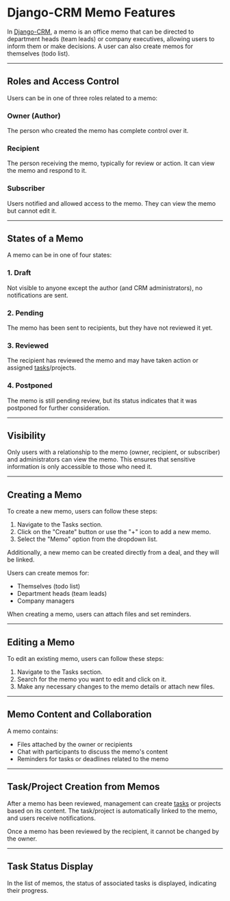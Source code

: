 # Django-CRM Memo Features

In [Django-CRM](https://github.com/DjangoCRM/django-crm), a memo is an office memo that can be directed to department heads (team leads) or company executives, allowing users to inform them or make decisions. A user can also create memos for themselves (todo list).

---

## Roles and Access Control

Users can be in one of three roles related to a memo:

### Owner (Author)

The person who created the memo has complete control over it.

### Recipient

The person receiving the memo, typically for review or action. It can view the memo and respond to it.

### Subscriber

Users notified and allowed access to the memo. They can view the memo but cannot edit it.

---

## States of a Memo

A memo can be in one of four states:

### 1. Draft

Not visible to anyone except the author (and CRM administrators), no notifications are sent.

### 2. Pending

The memo has been sent to recipients, but they have not reviewed it yet.

### 3. Reviewed

The recipient has reviewed the memo and may have taken action or assigned [tasks](https://github.com/DjangoCRM/django-crm/blob/main/docs/django-crm_task_features.md)/projects.

### 4. Postponed

The memo is still pending review, but its status indicates that it was postponed for further consideration.

---

## Visibility

Only users with a relationship to the memo (owner, recipient, or subscriber) and administrators can view the memo. This ensures that sensitive information is only accessible to those who need it.

---

## Creating a Memo

To create a new memo, users can follow these steps:

1. Navigate to the Tasks section.
2. Click on the "Create" button or use the "+" icon to add a new memo.
3. Select the "Memo" option from the dropdown list.

Additionally, a new memo can be created directly from a deal, and they will be linked.

Users can create memos for:

* Themselves (todo list)
* Department heads (team leads)
* Company managers

When creating a memo, users can attach files and set reminders.

---

## Editing a Memo

To edit an existing memo, users can follow these steps:

1. Navigate to the Tasks section.
2. Search for the memo you want to edit and click on it.
3. Make any necessary changes to the memo details or attach new files.

---

## Memo Content and Collaboration

A memo contains:

* Files attached by the owner or recipients
* Chat with participants to discuss the memo's content
* Reminders for tasks or deadlines related to the memo

---

## Task/Project Creation from Memos

After a memo has been reviewed, management can create [tasks](https://github.com/DjangoCRM/django-crm/blob/main/docs/django-crm_task_features.md) or projects based on its content. The task/project is automatically linked to the memo, and users receive notifications.

Once a memo has been reviewed by the recipient, it cannot be changed by the owner.

---

## Task Status Display

In the list of memos, the status of associated tasks is displayed, indicating their progress.
